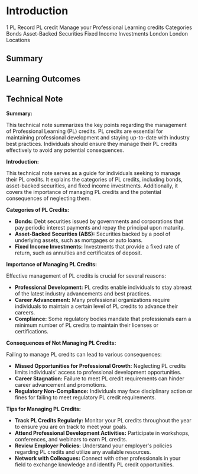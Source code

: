 # Introduction

1 PL Record PL credit Manage your Professional Learning credits Categories Bonds Asset-Backed Securities Fixed Income Investments London London Locations

## Summary



## Learning Outcomes



## Technical Note

**Summary:**

This technical note summarizes the key points regarding the management of Professional Learning (PL) credits. PL credits are essential for maintaining professional development and staying up-to-date with industry best practices. Individuals should ensure they manage their PL credits effectively to avoid any potential consequences.

**Introduction:**

This technical note serves as a guide for individuals seeking to manage their PL credits. It explains the categories of PL credits, including bonds, asset-backed securities, and fixed income investments. Additionally, it covers the importance of managing PL credits and the potential consequences of neglecting them.

**Categories of PL Credits:**

* **Bonds:** Debt securities issued by governments and corporations that pay periodic interest payments and repay the principal upon maturity.
* **Asset-Backed Securities (ABS):** Securities backed by a pool of underlying assets, such as mortgages or auto loans.
* **Fixed Income Investments:** Investments that provide a fixed rate of return, such as annuities and certificates of deposit.

**Importance of Managing PL Credits:**

Effective management of PL credits is crucial for several reasons:

* **Professional Development:** PL credits enable individuals to stay abreast of the latest industry advancements and best practices.
* **Career Advancement:** Many professional organizations require individuals to maintain a certain level of PL credits to advance their careers.
* **Compliance:** Some regulatory bodies mandate that professionals earn a minimum number of PL credits to maintain their licenses or certifications.

**Consequences of Not Managing PL Credits:**

Failing to manage PL credits can lead to various consequences:

* **Missed Opportunities for Professional Growth:** Neglecting PL credits limits individuals' access to professional development opportunities.
* **Career Stagnation:** Failure to meet PL credit requirements can hinder career advancement and promotions.
* **Regulatory Non-Compliance:** Individuals may face disciplinary action or fines for failing to meet regulatory PL credit requirements.

**Tips for Managing PL Credits:**

* **Track PL Credits Regularly:** Monitor your PL credits throughout the year to ensure you are on track to meet your goals.
* **Attend Professional Development Activities:** Participate in workshops, conferences, and webinars to earn PL credits.
* **Review Employer Policies:** Understand your employer's policies regarding PL credits and utilize any available resources.
* **Network with Colleagues:** Connect with other professionals in your field to exchange knowledge and identify PL credit opportunities.